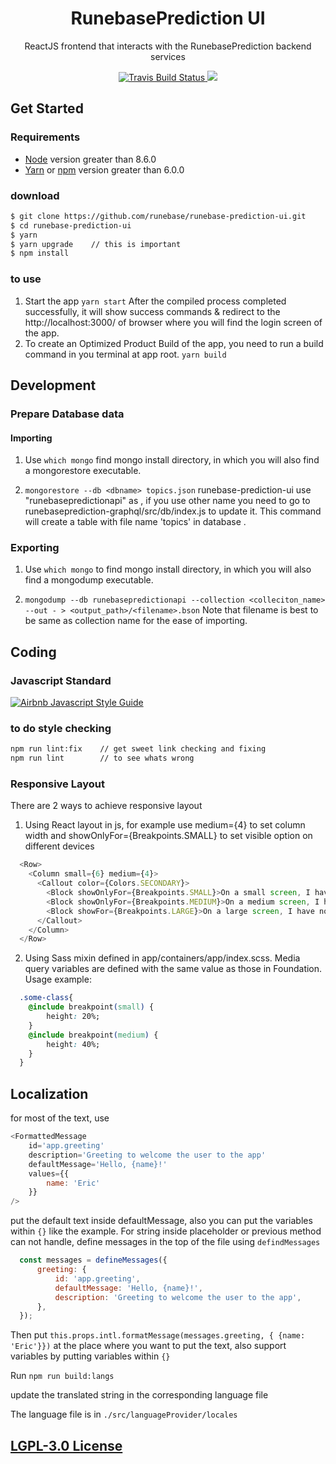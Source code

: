 <h1 align="center">
RunebasePrediction UI
</h1>
<p align="center">
ReactJS frontend that interacts with the RunebasePrediction backend services
</p>

<p align="center">
    <a href="https://travis-ci.org/runebase/runebase-prediction-ui" target='_blank'>
      <img src="https://travis-ci.org/runebase/runebase-prediction-ui.svg?branch=master" alt="Travis Build Status"/>
    </a>
    <a href="https://github.com/runebase/runebase-prediction-ui/pulls">
      <img src="https://camo.githubusercontent.com/d4e0f63e9613ee474a7dfdc23c240b9795712c96/68747470733a2f2f696d672e736869656c64732e696f2f62616467652f5052732d77656c636f6d652d627269676874677265656e2e737667" />
    </a>
</p>

## Get Started

### Requirements

- [Node](https://nodejs.org/en/) version greater than 8.6.0
- [Yarn](https://yarnpkg.com/lang/en/) or [npm](https://www.npmjs.com/) version greater than 6.0.0

### download
```bash
$ git clone https://github.com/runebase/runebase-prediction-ui.git
$ cd runebase-prediction-ui
$ yarn
$ yarn upgrade    // this is important
$ npm install
```

### to use

1. Start the app
  `yarn start` 
  After the compiled process completed successfully, it will show success commands & redirect to the http://localhost:3000/ of browser where you will find the login screen of the app.
2. To create an Optimized Product Build of the app, you need to run a build command in you terminal at app root.
  `yarn build`

## Development

### Prepare Database data

#### Importing

1. Use `which mongo` find mongo install directory, in which you will also find a mongorestore executable.

2. `mongorestore --db <dbname> topics.json`
  runebase-prediction-ui use "runebasepredictionapi" as <dbname>, if you use other name you need to go to runebaseprediction-graphql/src/db/index.js to update it.
  This command will create a table with file name 'topics' in database <dbname>.

### Exporting

1. Use `which mongo` to find mongo install directory, in which you will also find a mongodump executable.

2. `mongodump --db runebasepredictionapi --collection <colleciton_name> --out - > <output_path>/<filename>.bson` Note that filename is best to be same as collection name for the ease of importing.


## Coding

### Javascript Standard

[![Airbnb Javascript Style Guide](https://camo.githubusercontent.com/546205bd8f3e039eb83c8f7f8a887238d25532d5/68747470733a2f2f7261772e6769746861636b2e636f6d2f746f6d656b77692f6a6176617363726970742f393566626638622f6261646765732f6269672e737667)](https://github.com/airbnb/javascript)

### to do style checking

```bash
npm run lint:fix    // get sweet link checking and fixing
npm run lint        // to see whats wrong
```

### Responsive Layout

There are 2 ways to achieve responsive layout

1. Using React layout in js, for example use medium={4} to set column width and showOnlyFor={Breakpoints.SMALL} to set visible option on different devices

  ```js
    <Row>
      <Column small={6} medium={4}>
        <Callout color={Colors.SECONDARY}>
          <Block showOnlyFor={Breakpoints.SMALL}>On a small screen, I have gutters!</Block>
          <Block showOnlyFor={Breakpoints.MEDIUM}>On a medium screen, I have gutters!</Block>
          <Block showFor={Breakpoints.LARGE}>On a large screen, I have no gutters!</Block>
        </Callout>
      </Column>
    </Row>
  ```

2. Using Sass mixin defined in app/containers/app/index.scss. Media query variables are defined with the same value as those in Foundation. Usage example:

  ```css
    .some-class{
      @include breakpoint(small) {
          height: 20%;
      }
      @include breakpoint(medium) {
          height: 40%;
      }
    }
  ```

## Localization

for most of the text, use
  
  ```js
  <FormattedMessage
      id='app.greeting'
      description='Greeting to welcome the user to the app'
      defaultMessage='Hello, {name}!'
      values={{
          name: 'Eric'
      }}
  />
```

put the default text inside defaultMessage, also you can put the variables within `{}` like the example.
For string inside placeholder or previous method can not handle, define messages in the top of the file using `defindMessages`

```js
  const messages = defineMessages({
      greeting: {
          id: 'app.greeting',
          defaultMessage: 'Hello, {name}!',
          description: 'Greeting to welcome the user to the app',
      },
  });
```

Then put `this.props.intl.formatMessage(messages.greeting, { {name: 'Eric'}})` at the place where you want to put the text, also support variables by putting variables within `{}`

Run `npm run build:langs`

update the translated string in the corresponding language file

The language file is in `./src/languageProvider/locales`

## [LGPL-3.0 License](https://github.com/runebase/runebase-prediction-ui/blob/master/LICENSE)
